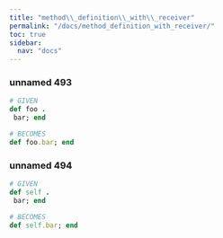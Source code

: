 ```yaml
---
title: "method\\_definition\\_with\\_receiver"
permalink: "/docs/method_definition_with_receiver/"
toc: true
sidebar:
  nav: "docs"
---
```

### unnamed 493
```ruby
# GIVEN
def foo . 
 bar; end
```
```ruby
# BECOMES
def foo.bar; end
```
### unnamed 494
```ruby
# GIVEN
def self . 
 bar; end
```
```ruby
# BECOMES
def self.bar; end
```

